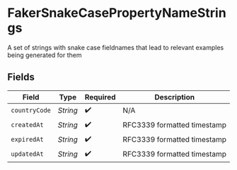# FakerSnakeCasePropertyNameStrings

A set of strings with snake case fieldnames that lead to relevant examples being generated for them


## Fields

| Field                       | Type                        | Required                    | Description                 |
| --------------------------- | --------------------------- | --------------------------- | --------------------------- |
| `countryCode`               | *String*                    | :heavy_check_mark:          | N/A                         |
| `createdAt`                 | *String*                    | :heavy_check_mark:          | RFC3339 formatted timestamp |
| `expiredAt`                 | *String*                    | :heavy_check_mark:          | RFC3339 formatted timestamp |
| `updatedAt`                 | *String*                    | :heavy_check_mark:          | RFC3339 formatted timestamp |